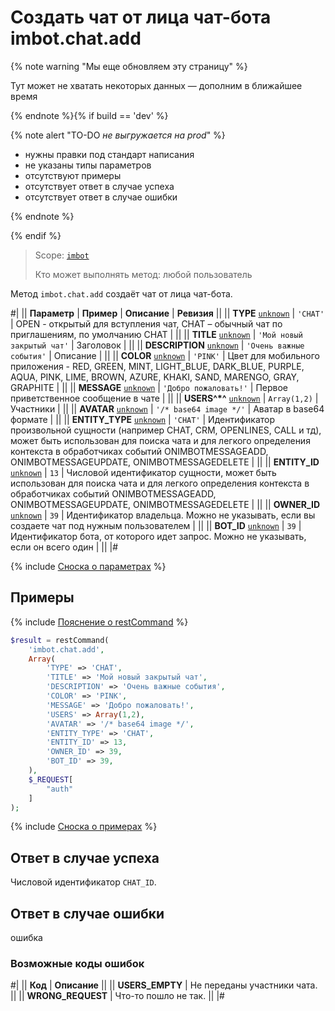 # Создать чат от лица чат-бота imbot.chat.add

{% note warning "Мы еще обновляем эту страницу" %}

Тут может не хватать некоторых данных — дополним в ближайшее время

{% endnote %}{% if build == 'dev' %}

{% note alert "TO-DO _не выгружается на prod_" %}

- нужны правки под стандарт написания
- не указаны типы параметров
- отсутствуют примеры
- отсутствует ответ в случае успеха
- отсутствует ответ в случае ошибки

{% endnote %}

{% endif %}

> Scope: [`imbot`](../../scopes/permissions.md)
>
> Кто может выполнять метод: любой пользователь

Метод `imbot.chat.add` создаёт чат от лица чат-бота.

#|
|| **Параметр** | **Пример** | **Описание** | **Ревизия** ||
|| **TYPE**
[`unknown`](../../data-types.md) | `'CHAT'` | OPEN - открытый для вступления чат, CHAT – обычный чат по приглашениям, по умолчанию CHAT | ||
|| **TITLE**
[`unknown`](../../data-types.md) | `'Мой новый закрытый чат'` | Заголовок | ||
|| **DESCRIPTION**
[`unknown`](../../data-types.md) | `'Очень важные события'` | Описание | ||
|| **COLOR**
[`unknown`](../../data-types.md) | `'PINK'` | Цвет для мобильного приложения - RED, GREEN, MINT, LIGHT_BLUE, DARK_BLUE, PURPLE, AQUA, PINK, LIME, BROWN, AZURE, KHAKI, SAND, MARENGO, GRAY, GRAPHITE | ||
|| **MESSAGE**
[`unknown`](../../data-types.md) | `'Добро пожаловать!'` | Первое приветственное сообщение в чате | ||
|| **USERS^*^**
[`unknown`](../../data-types.md) | `Array(1,2)` | Участники | ||
|| **AVATAR**
[`unknown`](../../data-types.md) | `'/* base64 image */'` | Аватар в base64 формате | ||
|| **ENTITY_TYPE**
[`unknown`](../../data-types.md) | `'CHAT'` | Идентификатор произвольной сущности (например CHAT, CRM, OPENLINES, CALL и тд), может быть использован для поиска чата и для легкого определения контекста в обработчиках событий ONIMBOTMESSAGEADD, ONIMBOTMESSAGEUPDATE, ONIMBOTMESSAGEDELETE | ||
|| **ENTITY_ID**
[`unknown`](../../data-types.md) | `13` | Числовой идентификатор сущности, может быть использован для поиска чата и для легкого определения контекста в обработчиках событий ONIMBOTMESSAGEADD, ONIMBOTMESSAGEUPDATE, ONIMBOTMESSAGEDELETE | ||
|| **OWNER_ID**
[`unknown`](../../data-types.md) | `39` | Идентификатор владельца. Можно не указывать, если вы создаете чат под нужным пользователем | ||
|| **BOT_ID**
[`unknown`](../../data-types.md) | `39` | Идентификатор бота, от которого идет запрос. Можно не указывать, если он всего один | ||
|#

{% include [Сноска о параметрах](../../../_includes/required.md) %}

## Примеры

{% include [Пояснение о restCommand](../_includes/rest-command.md) %}

```php
$result = restCommand(
    'imbot.chat.add',
    Array(
        'TYPE' => 'CHAT',
        'TITLE' => 'Мой новый закрытый чат',
        'DESCRIPTION' => 'Очень важные события',
        'COLOR' => 'PINK',
        'MESSAGE' => 'Добро пожаловать!',
        'USERS' => Array(1,2),
        'AVATAR' => '/* base64 image */',
        'ENTITY_TYPE' => 'CHAT',
        'ENTITY_ID' => 13,
        'OWNER_ID' => 39,
        'BOT_ID' => 39,
    ),
    $_REQUEST[
        "auth"
    ]
);
```

{% include [Сноска о примерах](../../../_includes/examples.md) %}

## Ответ в случае успеха

Числовой идентификатор `CHAT_ID`.

## Ответ в случае ошибки

ошибка

### Возможные коды ошибок

#|
|| **Код** | **Описание** ||
|| **USERS_EMPTY** | Не переданы участники чата. ||
|| **WRONG_REQUEST** | Что-то пошло не так. ||
|#